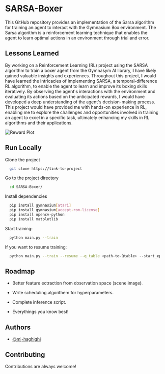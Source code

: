 # SARSA-Boxer
This GitHub repository provides an implementation of the Sarsa algorithm for training an agent to interact with the Gymnasium Box environment. The Sarsa algorithm is a reinforcement learning technique that enables the agent to learn optimal actions in an environment through trial and error.



## Lessons Learned

By working on a Reinforcement Learning (RL) project using the SARSA algorithm to train a boxer agent from the Gymnasym AI library, I have likely gained valuable insights and experiences. Throughout this project, I would have learned the intricacies of implementing SARSA, a temporal-difference RL algorithm, to enable the agent to learn and improve its boxing skills iteratively. By observing the agent's interactions with the environment and evaluating its actions based on the anticipated rewards, I would have developed a deep understanding of the agent's decision-making process. This project would have provided me with hands-on experience in RL, enabling me to explore the challenges and opportunities involved in training an agent to excel in a specific task, ultimately enhancing my skills in RL algorithms and their applications.

![Reward Plot](/plots/reward-plots.png")


## Run Locally

Clone the project

```bash
  git clone https://link-to-project
```

Go to the project directory

```bash
  cd SARSA-Boxer/
```

Install dependencies

```bash
  pip install gymnasium[atari]
  pip install gymnasium[accept-rom-license]
  pip install opencv-python
  pip install matplotlib
```

Start training:

```bash
  python main.py --train
```
If you want to resume training:

```bash
  python main.py --train --resume --q_table <path-to-Qtable> --start_episode=<start from that episide : int>
```
## Roadmap

- Better feature ectraction from observation space (scene image).

- Write scheduling algorithem for hyperparameters.

- Complete inference script.

- Everythings you know best!


## Authors

- [@mj-haghighi](https://www.github.com/mj-haghighi)


## Contributing

Contributions are always welcome!
